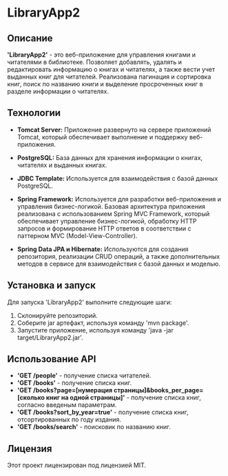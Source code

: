 # LibraryApp2

## Описание

**'LibraryApp2'** - это веб-приложение для управления книгами и читателями в библиотеке. Позволяет добавлять, удалять и редактировать информацию о книгах и читателях, а также вести учет выданных книг для читателей. Реализована пагинация и сортировка книг, поиск по названию книги и выделение просроченных книг в разделе информации о читателях.

## Технологии

- **Tomcat Server:** Приложение развернуто на сервере приложений Tomcat, который обеспечивает выполнение и поддержку веб-приложения.

- **PostgreSQL:** База данных для хранения информации о книгах, читателях и выданных книгах.

- **JDBC Template:** Используется для взаимодействия с базой данных PostgreSQL.

- **Spring Framework:** Используется для разработки веб-приложения и управления бизнес-логикой. Базовая архитектура приложения реализована с использованием Spring MVC Framework, который обеспечивает управление бизнес-логикой, обработку HTTP запросов и формирование HTTP ответов в соответствии с паттерном MVC (Model-View-Controller).

- **Spring Data JPA и Hibernate:** Используются для создания репозитория, реализации CRUD операций, а также дополнительных методов в сервисе для взаимодействия с базой данных и моделью. 

## Установка и запуск
Для запуска 'LibraryApp2' выполните следующие шаги:
1. Склонируйте репозиторий.
2. Соберите jar артефакт, используя команду 'mvn package'.
3. Запустите приложение, используя команду 'java -jar target/LibraryApp2.jar'.

## Использование API
- **'GET /people'** - получение списка читателей.
- **'GET /books'** - получение списка книг.
- **'GET /books?page=[нумерация страницы]&books_per_page=[сколько книг на одной страницы]'** - получение списка книг, согласно введеным параметрам.
- **'GET /books?sort_by_year=true'** - получение списка книг, отсортированных по году издания.
- **'GET /books/search'** - поисковик по названию книг.

## Лицензия
Этот проект лицензирован под лицензией MIT.
